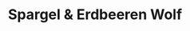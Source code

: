 ---
title: "Spargel & Erdbeeren Wolf"
url: /pfaffenhofen-an-der-glonn/spargel-und-erdbeeren-wolf/
shop: Hofladen
---